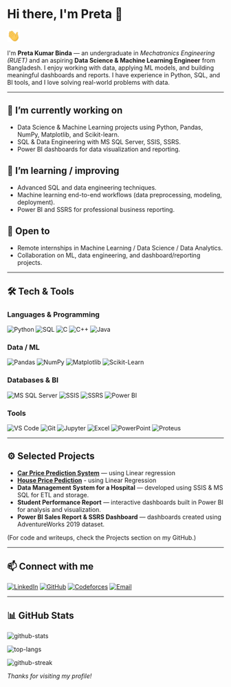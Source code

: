# Hi there, I'm Preta 👋

<img src="https://raw.githubusercontent.com/ABSphreak/ABSphreak/master/gifs/Hi.gif" width="30px" alt="hi"/>

I'm **Preta Kumar Binda** — an undergraduate in *Mechatronics Engineering (RUET)* and an aspiring **Data Science & Machine Learning Engineer** from Bangladesh. I enjoy working with data, applying ML models, and building meaningful dashboards and reports. I have experience in Python, SQL, and BI tools, and I love solving real-world problems with data.

---

## 🔭 I’m currently working on
- Data Science & Machine Learning projects using Python, Pandas, NumPy, Matplotlib, and Scikit-learn.
- SQL & Data Engineering with MS SQL Server, SSIS, SSRS.
- Power BI dashboards for data visualization and reporting.

## 🌱 I’m learning / improving
- Advanced SQL and data engineering techniques.
- Machine learning end-to-end workflows (data preprocessing, modeling, deployment).
- Power BI and SSRS for professional business reporting.

## 💼 Open to
- Remote internships in Machine Learning / Data Science / Data Analytics.
- Collaboration on ML, data engineering, and dashboard/reporting projects.

---

## 🛠️ Tech & Tools

### Languages & Programming
![Python](https://img.shields.io/badge/Python-3776AB?style=for-the-badge&logo=python&logoColor=white)
![SQL](https://img.shields.io/badge/SQL-336791?style=for-the-badge&logo=postgresql&logoColor=white)
![C](https://img.shields.io/badge/C-00599C?style=for-the-badge&logo=c&logoColor=white)
![C++](https://img.shields.io/badge/C++-00599C?style=for-the-badge&logo=c%2B%2B&logoColor=white)
![Java](https://img.shields.io/badge/Java-007396?style=for-the-badge&logo=java&logoColor=white)

### Data / ML
![Pandas](https://img.shields.io/badge/Pandas-150458?style=for-the-badge&logo=pandas&logoColor=white)
![NumPy](https://img.shields.io/badge/Numpy-013243?style=for-the-badge&logo=numpy&logoColor=white)
![Matplotlib](https://img.shields.io/badge/Matplotlib-11557c?style=for-the-badge&logo=plotly&logoColor=white)
![Scikit-Learn](https://img.shields.io/badge/Scikit--Learn-F7931E?style=for-the-badge&logo=scikitlearn&logoColor=white)

### Databases & BI
![MS SQL Server](https://img.shields.io/badge/MS%20SQL%20Server-CC2927?style=for-the-badge&logo=microsoftsqlserver&logoColor=white)
![SSIS](https://img.shields.io/badge/SSIS-217346?style=for-the-badge&logo=microsoft&logoColor=white)
![SSRS](https://img.shields.io/badge/SSRS-CC2927?style=for-the-badge&logo=microsoft&logoColor=white)
![Power BI](https://img.shields.io/badge/Power%20BI-F2C811?style=for-the-badge&logo=powerbi&logoColor=black)

### Tools
![VS Code](https://img.shields.io/badge/VS%20Code-007ACC?style=for-the-badge&logo=visual-studio-code&logoColor=white)
![Git](https://img.shields.io/badge/Git-F05032?style=for-the-badge&logo=git&logoColor=white)
![Jupyter](https://img.shields.io/badge/Jupyter-F37626?stle=for-the-badge&logo=jupyter&logoColor=white)
![Excel](https://img.shields.io/badge/Excel-217346?style=for-the-badge&logo=microsoft-excel&logoColor=white)
![PowerPoint](https://img.shields.io/badge/PowerPoint-B7472A?style=for-the-badge&logo=microsoft-powerpoint&logoColor=white)
![Proteus](https://img.shields.io/badge/Proteus-1F62A9?style=for-the-badge&logoColor=white)


---

## ⚙️ Selected Projects
- [**Car Price Prediction System**](https://github.com/pretakumarbinda/ML_projects/tree/main/Car_Prediction_system) — using Linear regression
- [**House Price Pediction**](https://github.com/pretakumarbinda/ML_projects/tree/main/House_price_prediction_kaggle) - using Linear Regression
- **Data Management System for a Hospital** — developed using SSIS & MS SQL for ETL and storage.
- **Student Performance Report** — interactive dashboards built in Power BI for analysis and visualization.
- **Power BI Sales Report & SSRS Dashboard** — dashboards created using AdventureWorks 2019 dataset.

(For code and writeups, check the Projects section on my GitHub.)

---

## 📫 Connect with me
[![LinkedIn](https://img.shields.io/badge/LinkedIn-0077B5?style=for-the-badge&logo=linkedin&logoColor=white)](https://www.linkedin.com/in/pretakumarbinda/)
[![GitHub](https://img.shields.io/badge/GitHub-100000?style=for-the-badge&logo=github&logoColor=white)](https://github.com/pretakumarbinda)
[![Codeforces](https://img.shields.io/badge/Codeforces-1F8ACB?style=for-the-badge&logo=codeforces&logoColor=white)](https://codeforces.com/profile/PretaKumar)
[![Email](https://img.shields.io/badge/Email-D14836?style=for-the-badge&logo=gmail&logoColor=white)](mailto:pretabinda@gmail.com)

---

## 📊 GitHub Stats
<p align="left">
  <img src="https://github-readme-stats.vercel.app/api?username=pretakumarbinda&show_icons=true&theme=radical&include_all_commits=true" alt="github-stats"/>
</p>

<p align="left">
  <img src="https://github-readme-stats.vercel.app/api/top-langs/?username=pretakumarbinda&layout=compact&theme=radical" alt="top-langs"/>
</p>

<p align="left">
  <img src="https://github-readme-streak-stats.herokuapp.com/?user=pretakumarbinda&theme=radical" alt="github-streak"/>
</p>

*Thanks for visiting my profile!*

<!--
**pretakumarbinda/pretakumarbinda** is a ✨ _special_ ✨ repository because its `README.md` (this file) appears on your GitHub profile.

Here are some ideas to get you started:

- 🔭 I’m currently working on ...
- 🌱 I’m currently learning ...
- 👯 I’m looking to collaborate on ...
- 🤔 I’m looking for help with ...
- 💬 Ask me about ...
- 📫 How to reach me: ...
- 😄 Pronouns: ...
- ⚡ Fun fact: ...
-->
